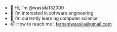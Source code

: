 - 👋 Hi, I’m @wassila132000
- 👀 I’m interested in software engineering 
- 🌱 I’m currently learning computer science
- 📫 How to reach me : ferhaniwassila@gmail.com

<!---
wassila132000/wassila132000 is a ✨ special ✨ repository because its `README.md` (this file) appears on your GitHub profile.
You can click the Preview link to take a look at your changes.
--->
